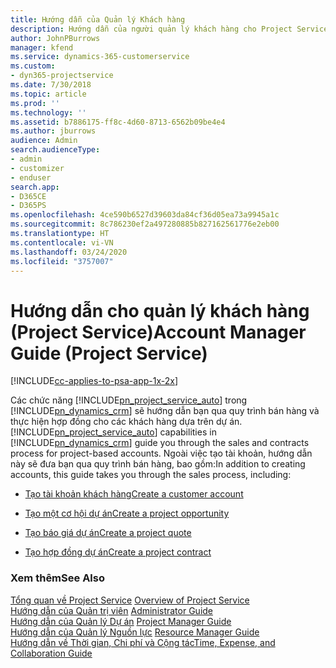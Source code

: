 ```yaml
---
title: Hướng dẫn của Quản lý Khách hàng
description: Hướng dẫn của người quản lý khách hàng cho Project Service mà trải qua quy trình bán hàng và thực hiện hợp đồng cho các khách hàng dựa trên dự án
author: JohnPBurrows
manager: kfend
ms.service: dynamics-365-customerservice
ms.custom:
- dyn365-projectservice
ms.date: 7/30/2018
ms.topic: article
ms.prod: ''
ms.technology: ''
ms.assetid: b7886175-ff8c-4d60-8713-6562b09be4e4
ms.author: jburrows
audience: Admin
search.audienceType:
- admin
- customizer
- enduser
search.app:
- D365CE
- D365PS
ms.openlocfilehash: 4ce590b6527d39603da84cf36d05ea73a9945a1c
ms.sourcegitcommit: 8c786230ef2a497280885b827162561776e2eb00
ms.translationtype: HT
ms.contentlocale: vi-VN
ms.lasthandoff: 03/24/2020
ms.locfileid: "3757007"
---
```

# <a name="account-manager-guide-project-service"></a><span data-ttu-id="76de0-103">Hướng dẫn cho quản lý khách hàng (Project Service)</span><span class="sxs-lookup"><span data-stu-id="76de0-103">Account Manager Guide (Project Service)</span></span>

[!INCLUDE[cc-applies-to-psa-app-1x-2x](../includes/cc-applies-to-psa-app-1x-2x.md)]

<span data-ttu-id="76de0-104">Các chức năng [!INCLUDE[pn_project_service_auto](../includes/pn-project-service-auto.md)] trong [!INCLUDE[pn_dynamics_crm](../includes/pn-dynamics-crm.md)] sẽ hướng dẫn bạn qua quy trình bán hàng và thực hiện hợp đồng cho các khách hàng dựa trên dự án.</span><span class="sxs-lookup"><span data-stu-id="76de0-104">[!INCLUDE[pn_project_service_auto](../includes/pn-project-service-auto.md)] capabilities in [!INCLUDE[pn_dynamics_crm](../includes/pn-dynamics-crm.md)] guide you through the sales and contracts process for project-based accounts.</span></span> <span data-ttu-id="76de0-105">Ngoài việc tạo tài khoản, hướng dẫn này sẽ đưa bạn qua quy trình bán hàng, bao gồm:</span><span class="sxs-lookup"><span data-stu-id="76de0-105">In addition to creating accounts, this guide takes you through the sales process, including:</span></span>  
  
-   [<span data-ttu-id="76de0-106">Tạo tài khoản khách hàng</span><span class="sxs-lookup"><span data-stu-id="76de0-106">Create a customer account</span></span>](../project-service/create-customer-account.md)  
  
-   [<span data-ttu-id="76de0-107">Tạo một cơ hội dự án</span><span class="sxs-lookup"><span data-stu-id="76de0-107">Create a project opportunity</span></span>](../project-service/create-project-opportunity.md)  
  
-   [<span data-ttu-id="76de0-108">Tạo báo giá dự án</span><span class="sxs-lookup"><span data-stu-id="76de0-108">Create a project quote</span></span>](../project-service/create-project-quote.md)  
  
-   [<span data-ttu-id="76de0-109">Tạo hợp đồng dự án</span><span class="sxs-lookup"><span data-stu-id="76de0-109">Create a project contract</span></span>](../project-service/create-project-contract.md)  
  
  
### <a name="see-also"></a><span data-ttu-id="76de0-110">Xem thêm</span><span class="sxs-lookup"><span data-stu-id="76de0-110">See Also</span></span>  
 <span data-ttu-id="76de0-111">[Tổng quan về Project Service](../project-service/overview.md) </span><span class="sxs-lookup"><span data-stu-id="76de0-111">[Overview of Project Service](../project-service/overview.md) </span></span>  
 <span data-ttu-id="76de0-112">[Hướng dẫn của Quản trị viên](../project-service/admin-guide.md) </span><span class="sxs-lookup"><span data-stu-id="76de0-112">[Administrator Guide](../project-service/admin-guide.md) </span></span>  
 <span data-ttu-id="76de0-113">[Hướng dẫn của Quản lý Dự án](../project-service/project-manager-guide.md) </span><span class="sxs-lookup"><span data-stu-id="76de0-113">[Project Manager Guide](../project-service/project-manager-guide.md) </span></span>  
 <span data-ttu-id="76de0-114">[Hướng dẫn của Quản lý Nguồn lực](../project-service/resource-manager-guide.md) </span><span class="sxs-lookup"><span data-stu-id="76de0-114">[Resource Manager Guide](../project-service/resource-manager-guide.md) </span></span>  
 [<span data-ttu-id="76de0-115">Hướng dẫn về Thời gian, Chi phí và Cộng tác</span><span class="sxs-lookup"><span data-stu-id="76de0-115">Time, Expense, and Collaboration Guide</span></span>](../project-service/time-expense-collaboration-guide.md)
